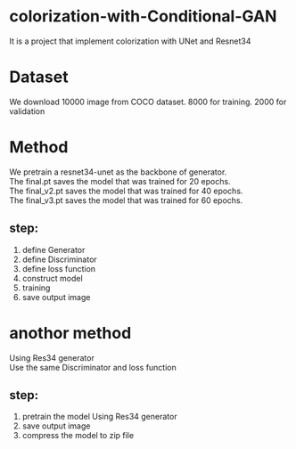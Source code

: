 # colorization-with-Conditional-GAN
It is a project that implement colorization with UNet and Resnet34
# Dataset
We download 10000 image from COCO dataset. 8000 for training. 2000 for validation
# Method
We pretrain a resnet34-unet as the backbone of generator.   
The final.pt saves the model that was trained for 20 epochs.  
The final_v2.pt saves the model that was trained for 40 epochs.  
The final_v3.pt saves the model that was trained for 60 epochs.  
## step:
1. define Generator
2. define Discriminator
3. define loss function
4. construct model
5. training
6. save output image
# anothor method
Using Res34 generator  
Use the same Discriminator and loss function 
## step:
1. pretrain the model Using Res34 generator
2. save output image
3. compress the model to zip file
